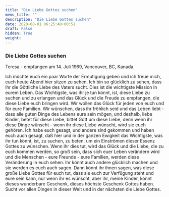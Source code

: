 ```yaml
---
title: "Die Liebe Gottes suchen"
menu_title: ""
description: "Die Liebe Gottes suchen"
date: 2020-08-01 06:25:48+00:51
draft: False
hidden: True
weight:
---
```

### Die Liebe Gottes suchen

Teresa - empfangen am 14. Juli 1969, Vancouver, BC, Kanada.

Ich möchte euch ein paar Worte der Ermutigung geben und ich freue mich, euch heute Abend hier sitzen zu sehen. Ich bin so glücklich zu sehen, dass ihr die Göttliche Liebe des Vaters sucht. Dies ist die wichtigste Mission in eurem Leben. Das Wichtigste, was ihr je tun könnt, ist, diese Liebe zu suchen und zu erlangen und das Glück und die Freude zu empfangen, die diese Liebe euch bringen wird. Wir wollen das Glück für jeden von euch und für eure Familien. Wir wünschen, dass ihr fröhlich seid und das Leben liebt - dass alle guten Dinge des Lebens eure sein mögen, und deshalb, liebe Kinder, betet für diese Liebe, bittet Gott um diese Liebe, denn wenn ihr diese Dinge wünscht - wenn ihr diese Liebe wünscht, wird sie euch gehören. Ich habe euch gesagt, und andere sind gekommen und haben euch auch gesagt, daß hier und in der ganzen Ewigkeit das Wichtigste, was ihr tun könnt, ist, zu suchen, zu beten, um ein Einströmen dieser Essenz Gottes zu wünschen. Wenn ihr dies tut, wird das Glück und die Liebe, die zu euch kommen werden, so groß sein, dass sich euer Leben verändern wird und die Menschen - eure Freunde - eure Familien, werden diese Veränderung in euch sehen. Ihr könnt auch andere glücklich machen und sie werden es euch auch sagen. Dann könnt ihr ihnen sagen, was diese große Liebe Gottes für euch tut, dass sie euch zur Verfügung steht und eure sein kann, nur wenn ihr es wünscht, aber ihr, meine Kinder, könnt dieses wunderbare Geschenk, dieses höchste Geschenk Gottes haben. Sucht vor allen Dingen in dieser Welt und in der nächsten die Liebe Gottes.
